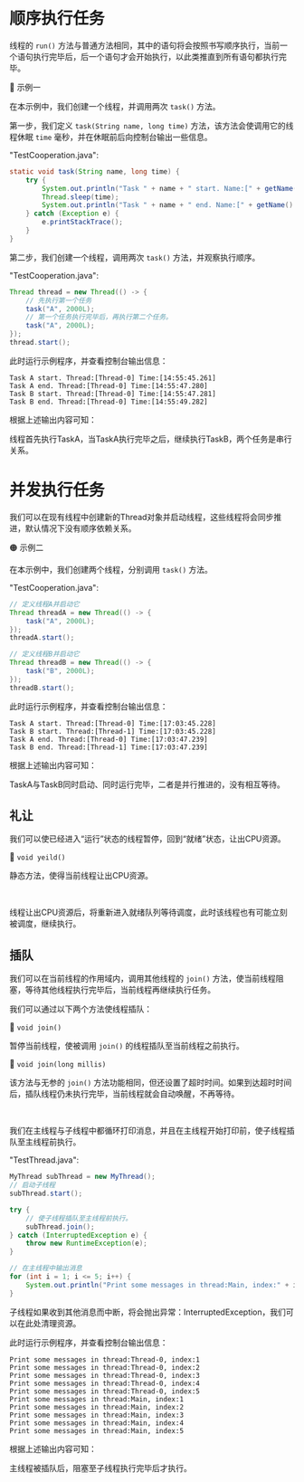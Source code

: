 # 顺序执行任务
线程的 `run()` 方法与普通方法相同，其中的语句将会按照书写顺序执行，当前一个语句执行完毕后，后一个语句才会开始执行，以此类推直到所有语句都执行完毕。

🔴 示例一

在本示例中，我们创建一个线程，并调用两次 `task()` 方法。

第一步，我们定义 `task(String name, long time)` 方法，该方法会使调用它的线程休眠 `time` 毫秒，并在休眠前后向控制台输出一些信息。

"TestCooperation.java":

```java
static void task(String name, long time) {
    try {
        System.out.println("Task " + name + " start. Name:[" + getName() + "] Time:[" + getTime() + "]");
        Thread.sleep(time);
        System.out.println("Task " + name + " end. Name:[" + getName() + "] Time:[" + getTime() + "]");
    } catch (Exception e) {
        e.printStackTrace();
    }
}
```

第二步，我们创建一个线程，调用两次 `task()` 方法，并观察执行顺序。

"TestCooperation.java":

```java
Thread thread = new Thread(() -> {
    // 先执行第一个任务
    task("A", 2000L);
    // 第一个任务执行完毕后，再执行第二个任务。
    task("A", 2000L);
});
thread.start();
```

此时运行示例程序，并查看控制台输出信息：

```text
Task A start. Thread:[Thread-0] Time:[14:55:45.261]
Task A end. Thread:[Thread-0] Time:[14:55:47.280]
Task B start. Thread:[Thread-0] Time:[14:55:47.281]
Task B end. Thread:[Thread-0] Time:[14:55:49.282]
```

根据上述输出内容可知：

线程首先执行TaskA，当TaskA执行完毕之后，继续执行TaskB，两个任务是串行关系。

# 并发执行任务
我们可以在现有线程中创建新的Thread对象并启动线程，这些线程将会同步推进，默认情况下没有顺序依赖关系。

🟠 示例二

在本示例中，我们创建两个线程，分别调用 `task()` 方法。

"TestCooperation.java":

```java
// 定义线程A并启动它
Thread threadA = new Thread(() -> {
    task("A", 2000L);
});
threadA.start();

// 定义线程B并启动它
Thread threadB = new Thread(() -> {
    task("B", 2000L);
});
threadB.start();
```

此时运行示例程序，并查看控制台输出信息：

```text
Task A start. Thread:[Thread-0] Time:[17:03:45.228]
Task B start. Thread:[Thread-1] Time:[17:03:45.228]
Task A end. Thread:[Thread-0] Time:[17:03:47.239]
Task B end. Thread:[Thread-1] Time:[17:03:47.239]
```

根据上述输出内容可知：

TaskA与TaskB同时启动、同时运行完毕，二者是并行推进的，没有相互等待。












## 礼让
我们可以使已经进入“运行”状态的线程暂停，回到“就绪”状态，让出CPU资源。

🔷 `void yeild()`

静态方法，使得当前线程让出CPU资源。

<br />

线程让出CPU资源后，将重新进入就绪队列等待调度，此时该线程也有可能立刻被调度，继续执行。

## 插队
我们可以在当前线程的作用域内，调用其他线程的 `join()` 方法，使当前线程阻塞，等待其他线程执行完毕后，当前线程再继续执行任务。

我们可以通过以下两个方法使线程插队：

🔶 `void join()`

暂停当前线程，使被调用 `join()` 的线程插队至当前线程之前执行。

🔶 `void join(long millis)`

该方法与无参的 `join()` 方法功能相同，但还设置了超时时间。如果到达超时时间后，插队线程仍未执行完毕，当前线程就会自动唤醒，不再等待。

<br />

我们在主线程与子线程中都循环打印消息，并且在主线程开始打印前，使子线程插队至主线程前执行。

"TestThread.java":

```java
MyThread subThread = new MyThread();
// 启动子线程
subThread.start();

try {
    // 使子线程插队至主线程前执行。
    subThread.join();
} catch (InterruptedException e) {
    throw new RuntimeException(e);
}

// 在主线程中输出消息
for (int i = 1; i <= 5; i++) {
    System.out.println("Print some messages in thread:Main, index:" + i);
}
```

子线程如果收到其他消息而中断，将会抛出异常：InterruptedException，我们可以在此处清理资源。

此时运行示例程序，并查看控制台输出信息：

```text
Print some messages in thread:Thread-0, index:1
Print some messages in thread:Thread-0, index:2
Print some messages in thread:Thread-0, index:3
Print some messages in thread:Thread-0, index:4
Print some messages in thread:Thread-0, index:5
Print some messages in thread:Main, index:1
Print some messages in thread:Main, index:2
Print some messages in thread:Main, index:3
Print some messages in thread:Main, index:4
Print some messages in thread:Main, index:5
```

根据上述输出内容可知：

主线程被插队后，阻塞至子线程执行完毕后才执行。
